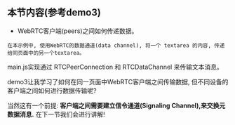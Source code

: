 ##  本节内容(参考demo3)

- WebRTC客户端(peers)之间如何传递数据。

`在本示例中, 使用WebRTC的数据通道(data channel), 将一个 textarea 的内容, 传递给同页面中的另一个textarea。`



main.js实现通过 RTCPeerConnection 和 RTCDataChannel 来传输文本消息。





demo3让我学习了如何在同一页面中WebRTC客户端之间传输数据, 但不同设备的客户端之间如何进行数据传输呢?

 当然这有一个前提: **客户端之间需要建立信令通道(Signaling Channel),来交换元数据消息.** 在下一节我们会进行讲解!

